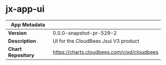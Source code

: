 # jx-app-ui

|App Metadata||
|---|---|
| **Version** | 0.0.0-snapshot-pr-529-2 |
| **Description** | UI for the CloudBees Jxui V3 product |
| **Chart Repository** | https://charts.cloudbees.com/cjxd/cloudbees |
